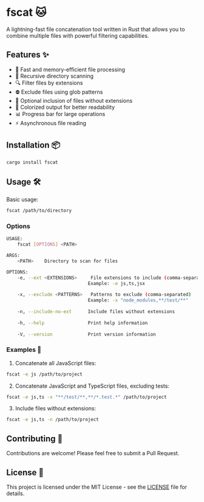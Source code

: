 # fscat 🐱

A lightning-fast file concatenation tool written in Rust that allows you to combine multiple files with powerful filtering capabilities.

## Features ✨

- 🚀 Fast and memory-efficient file processing
- 📁 Recursive directory scanning
- 🔍 Filter files by extensions
- ⛔ Exclude files using glob patterns
- 🎯 Optional inclusion of files without extensions
- 🌈 Colorized output for better readability
- 📊 Progress bar for large operations
- ⚡ Asynchronous file reading

## Installation 📦

```bash
cargo install fscat
```

## Usage 🛠️

Basic usage:
```bash
fscat /path/to/directory
```

### Options

```bash
USAGE:
    fscat [OPTIONS] <PATH>

ARGS:
    <PATH>    Directory to scan for files

OPTIONS:
    -e, --ext <EXTENSIONS>     File extensions to include (comma-separated)
                              Example: -e js,ts,jsx
    
    -x, --exclude <PATTERNS>   Patterns to exclude (comma-separated)
                              Example: -x "node_modules,**/test/**"
    
    -n, --include-no-ext      Include files without extensions
    
    -h, --help                Print help information
    
    -V, --version             Print version information
```

### Examples 📝

1. Concatenate all JavaScript files:
```bash
fscat -e js /path/to/project
```

2. Concatenate JavaScript and TypeScript files, excluding tests:
```bash
fscat -e js,ts -x "**/test/**,**/*.test.*" /path/to/project
```

3. Include files without extensions:
```bash
fscat -e js,ts -n /path/to/project
```

## Contributing 🤝

Contributions are welcome! Please feel free to submit a Pull Request.

## License 📄

This project is licensed under the MIT License - see the [LICENSE](LICENSE) file for details.